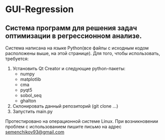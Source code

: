 # GUI-Regression
## Система программ для решения задач оптимизации в регрессионном анализе. 
Система написана на языке Python(все файлы с исходным кодом расположены выше, на этой странице).
Для того, чтобы использовать, требуется:
  1. Установить Qt Creator и следующие python-пакеты:
      * numpy
      * matplotlib
      * cma
      * pyqt5
      * sobol_seq
      * ghalton
  2. Склонировать данный репозиторий (git clone ...)
  3. Запустить main.py
  
  Протестировано на операционной системе Linux.
  При возникновении проблем с использованием пишите письмо на адрес semenchikov93@gmail.com

